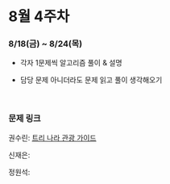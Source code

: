 # 8월 4주차

### 8/18(금) ~ 8/24(목)

- 각자 1문제씩 알고리즘 풀이 & 설명

- 담당 문제 아니더라도 문제 읽고 풀이 생각해오기
  
  <br>

### 문제 링크

권수린: [트리 나라 관광 가이드](https://www.acmicpc.net/problem/15805)

신재은: []()

정원석: []()
